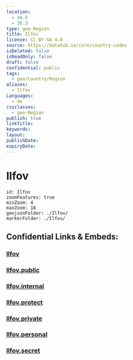 ```yaml
---
location:
  - 44.5
  - 26.3
type: geo-Region
title: Ilfov
license: CC BY-SA 4.0
source: https://datahub.io/core/country-codes
isDeleted: false
isReadOnly: false
draft: false
confidential: public
tags:
  - geo/Country/Region
aliases:
  - Ilfov
Languages:
  - de
cssclasses:
  - geo-Region
publish: true
linkTitle:
keywords:
layout:
publishDate:
expiryDate:
---
```


# Ilfov

```leaflet
id: Ilfov
zoomFeatures: true 
minZoom: 4 
maxZoom: 18
geojsonFolder: ./Ilfov/
markerFolder: ./Ilfov/
```


## Confidential Links & Embeds: 

### [Ilfov](/_Standards/Earth/Continent/Europe/Europe~East/Romania/Regions~Romania/Romania~București-Ilfov/Ilfov.md) 

### [Ilfov.public](/_public/Earth/Continent/Europe/Europe~East/Romania/Regions~Romania/Romania~București-Ilfov/Ilfov.public.md) 

### [Ilfov.internal](/_internal/Earth/Continent/Europe/Europe~East/Romania/Regions~Romania/Romania~București-Ilfov/Ilfov.internal.md) 

### [Ilfov.protect](/_protect/Earth/Continent/Europe/Europe~East/Romania/Regions~Romania/Romania~București-Ilfov/Ilfov.protect.md) 

### [Ilfov.private](/_private/Earth/Continent/Europe/Europe~East/Romania/Regions~Romania/Romania~București-Ilfov/Ilfov.private.md) 

### [Ilfov.personal](/_personal/Earth/Continent/Europe/Europe~East/Romania/Regions~Romania/Romania~București-Ilfov/Ilfov.personal.md) 

### [Ilfov.secret](/_secret/Earth/Continent/Europe/Europe~East/Romania/Regions~Romania/Romania~București-Ilfov/Ilfov.secret.md)

